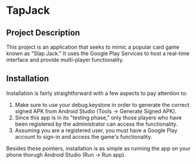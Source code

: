 # TapJack

## Project Description

This project is an application that seeks to mimic a popular card game known as "Slap Jack." It uses the Google Play Services to host a real-time interface and provide multi-player functionality.

## Installation

Installation is fairly straightforward with a few aspects to pay attention to:

1. Make sure to use your debug.keystore in order to generate the correct signed APK from Android Studio (Tools -> Generate Signed APK).
2. Since this app is in its "testing phase," only those players who have been registered by the administrator can access the functionality.
3. Assuming you are a registered user, you must have a Google Play account to sign-in and access the game's functionality.  

Besides these pointers, installation is as simple as running the app on your phone thorugh Android Studio (Run -> Run app).
